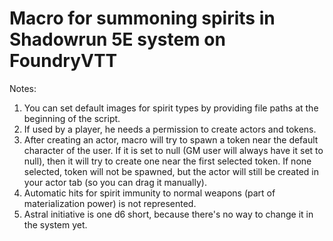# Macro for summoning spirits in Shadowrun 5E system on FoundryVTT
Notes:
1. You can set default images for spirit types by providing file paths at the beginning of the script.
2. If used by a player, he needs a permission to create actors and tokens.
3. After creating an actor, macro will try to spawn a token near the default character of the user. If it is set to null (GM user will always have it set to null), then it will try to create one near the first selected token. If none selected, token will not be spawned, but the actor will still be created in your actor tab (so you can drag it manually).
4. Automatic hits for spirit immunity to normal weapons (part of materialization power) is not represented.
5. Astral initiative is one d6 short, because there's no way to change it in the system yet.
